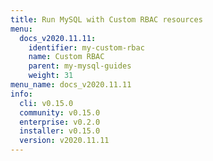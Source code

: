 ```yaml
---
title: Run MySQL with Custom RBAC resources
menu:
  docs_v2020.11.11:
    identifier: my-custom-rbac
    name: Custom RBAC
    parent: my-mysql-guides
    weight: 31
menu_name: docs_v2020.11.11
info:
  cli: v0.15.0
  community: v0.15.0
  enterprise: v0.2.0
  installer: v0.15.0
  version: v2020.11.11
---
```


